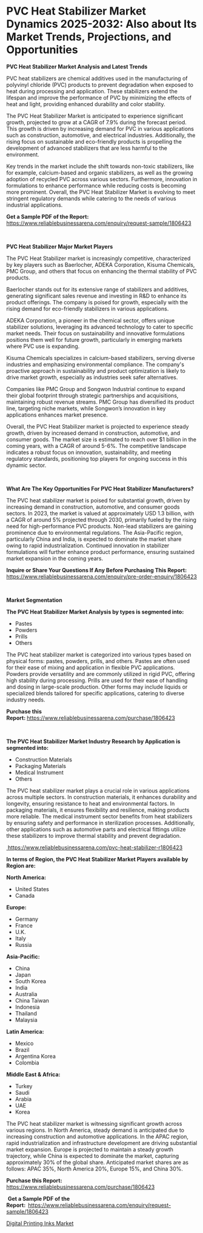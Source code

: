 <p><h1>PVC Heat Stabilizer Market Dynamics 2025-2032: Also about Its Market Trends, Projections, and Opportunities</h1></p><p><strong>PVC Heat Stabilizer Market Analysis and Latest Trends</strong></p>
<p><p>PVC heat stabilizers are chemical additives used in the manufacturing of polyvinyl chloride (PVC) products to prevent degradation when exposed to heat during processing and application. These stabilizers extend the lifespan and improve the performance of PVC by minimizing the effects of heat and light, providing enhanced durability and color stability.</p><p>The PVC Heat Stabilizer Market is anticipated to experience significant growth, projected to grow at a CAGR of 7.9% during the forecast period. This growth is driven by increasing demand for PVC in various applications such as construction, automotive, and electrical industries. Additionally, the rising focus on sustainable and eco-friendly products is propelling the development of advanced stabilizers that are less harmful to the environment.</p><p>Key trends in the market include the shift towards non-toxic stabilizers, like for example, calcium-based and organic stabilizers, as well as the growing adoption of recycled PVC across various sectors. Furthermore, innovation in formulations to enhance performance while reducing costs is becoming more prominent. Overall, the PVC Heat Stabilizer Market is evolving to meet stringent regulatory demands while catering to the needs of various industrial applications.</p></p>
<p><strong>Get a Sample PDF of the Report:&nbsp;</strong> <a href="https://www.reliablebusinessarena.com/enquiry/request-sample/1806423?utm_campaign=2930&utm_medium=2&utm_source=Github&utm_content=ia&utm_term=31032025&utm_id=pvc-heat-stabilizer">https://www.reliablebusinessarena.com/enquiry/request-sample/1806423</a></p>
<p>&nbsp;</p>
<p><strong>PVC Heat Stabilizer Major Market Players</strong></p>
<p><p>The PVC Heat Stabilizer market is increasingly competitive, characterized by key players such as Baerlocher, ADEKA Corporation, Kisuma Chemicals, PMC Group, and others that focus on enhancing the thermal stability of PVC products. </p><p>Baerlocher stands out for its extensive range of stabilizers and additives, generating significant sales revenue and investing in R&D to enhance its product offerings. The company is poised for growth, especially with the rising demand for eco-friendly stabilizers in various applications.</p><p>ADEKA Corporation, a pioneer in the chemical sector, offers unique stabilizer solutions, leveraging its advanced technology to cater to specific market needs. Their focus on sustainability and innovative formulations positions them well for future growth, particularly in emerging markets where PVC use is expanding.</p><p>Kisuma Chemicals specializes in calcium-based stabilizers, serving diverse industries and emphasizing environmental compliance. The company's proactive approach in sustainability and product optimization is likely to drive market growth, especially as industries seek safer alternatives.</p><p>Companies like PMC Group and Songwon Industrial continue to expand their global footprint through strategic partnerships and acquisitions, maintaining robust revenue streams. PMC Group has diversified its product line, targeting niche markets, while Songwon’s innovation in key applications enhances market presence.</p><p>Overall, the PVC Heat Stabilizer market is projected to experience steady growth, driven by increased demand in construction, automotive, and consumer goods. The market size is estimated to reach over $1 billion in the coming years, with a CAGR of around 5-6%. The competitive landscape indicates a robust focus on innovation, sustainability, and meeting regulatory standards, positioning top players for ongoing success in this dynamic sector.</p></p>
<p>&nbsp;</p>
<p><strong>What Are The Key Opportunities For PVC Heat Stabilizer Manufacturers?</strong></p>
<p><p>The PVC heat stabilizer market is poised for substantial growth, driven by increasing demand in construction, automotive, and consumer goods sectors. In 2023, the market is valued at approximately USD 1.3 billion, with a CAGR of around 5% projected through 2030, primarily fueled by the rising need for high-performance PVC products. Non-lead stabilizers are gaining prominence due to environmental regulations. The Asia-Pacific region, particularly China and India, is expected to dominate the market share owing to rapid industrialization. Continued innovation in stabilizer formulations will further enhance product performance, ensuring sustained market expansion in the coming years.</p></p>
<p><strong>Inquire or Share Your Questions If Any Before Purchasing This Report:</strong> <a href="https://www.reliablebusinessarena.com/enquiry/pre-order-enquiry/1806423?utm_campaign=2930&utm_medium=2&utm_source=Github&utm_content=ia&utm_term=31032025&utm_id=pvc-heat-stabilizer">https://www.reliablebusinessarena.com/enquiry/pre-order-enquiry/1806423</a></p>
<p>&nbsp;</p>
<p><strong>Market Segmentation</strong></p>
<p><strong>The PVC Heat Stabilizer Market Analysis by types is segmented into:</strong></p>
<p><ul><li>Pastes</li><li>Powders</li><li>Prills</li><li>Others</li></ul></p>
<p><p>The PVC heat stabilizer market is categorized into various types based on physical forms: pastes, powders, prills, and others. Pastes are often used for their ease of mixing and application in flexible PVC applications. Powders provide versatility and are commonly utilized in rigid PVC, offering high stability during processing. Prills are used for their ease of handling and dosing in large-scale production. Other forms may include liquids or specialized blends tailored for specific applications, catering to diverse industry needs.</p></p>
<p><strong>Purchase this Report:&nbsp;</strong><a href="https://www.reliablebusinessarena.com/purchase/1806423?utm_campaign=2930&utm_medium=2&utm_source=Github&utm_content=ia&utm_term=31032025&utm_id=pvc-heat-stabilizer">https://www.reliablebusinessarena.com/purchase/1806423</a></p>
<p>&nbsp;</p>
<p><strong>The PVC Heat Stabilizer Market Industry Research by Application is segmented into:</strong></p>
<p><ul><li>Construction Materials</li><li>Packaging Materials</li><li>Medical Instrument</li><li>Others</li></ul></p>
<p><p>The PVC heat stabilizer market plays a crucial role in various applications across multiple sectors. In construction materials, it enhances durability and longevity, ensuring resistance to heat and environmental factors. In packaging materials, it ensures flexibility and resilience, making products more reliable. The medical instrument sector benefits from heat stabilizers by ensuring safety and performance in sterilization processes. Additionally, other applications such as automotive parts and electrical fittings utilize these stabilizers to improve thermal stability and prevent degradation.</p></p>
<p><a href="https://www.reliablebusinessarena.com/pvc-heat-stabilizer-r1806423?utm_campaign=2930&utm_medium=2&utm_source=Github&utm_content=ia&utm_term=31032025&utm_id=pvc-heat-stabilizer">&nbsp;https://www.reliablebusinessarena.com/pvc-heat-stabilizer-r1806423</a></p>
<p><strong>In terms of Region, the PVC Heat Stabilizer Market Players available by Region are:</strong></p>
<p>
    <p> <strong> North America: </strong>
        <ul>
            <li>United States</li>
            <li>Canada</li>
        </ul>
        </p> 
    <p> <strong> Europe: </strong>
        <ul>
            <li>Germany</li>
            <li>France</li>
            <li>U.K.</li>
            <li>Italy</li>
            <li>Russia</li>
        </ul>
        </p> 
    <p> <strong> Asia-Pacific: </strong>
        <ul>
            <li>China</li>
            <li>Japan</li>
            <li>South Korea</li>
            <li>India</li>
            <li>Australia</li>
            <li>China Taiwan</li>
            <li>Indonesia</li>
            <li>Thailand</li>
            <li>Malaysia</li>
        </ul>
        </p> 
    <p> <strong> Latin America: </strong>
        <ul>
            <li>Mexico</li>
            <li>Brazil</li>
            <li>Argentina Korea</li>
            <li>Colombia</li>
        </ul>
        </p> 
    <p> <strong> Middle East & Africa: </strong>
        <ul>
            <li>Turkey</li>
            <li>Saudi</li>
            <li>Arabia</li>
            <li>UAE</li>
            <li>Korea</li>
        </ul>
    </p>
    </p>
<p><p>The PVC heat stabilizer market is witnessing significant growth across various regions. In North America, steady demand is anticipated due to increasing construction and automotive applications. In the APAC region, rapid industrialization and infrastructure development are driving substantial market expansion. Europe is projected to maintain a steady growth trajectory, while China is expected to dominate the market, capturing approximately 30% of the global share. Anticipated market shares are as follows: APAC 35%, North America 20%, Europe 15%, and China 30%.</p></p>
<p><strong>Purchase this Report: </strong><a href="https://www.reliablebusinessarena.com/purchase/1806423?utm_campaign=2930&utm_medium=2&utm_source=Github&utm_content=ia&utm_term=31032025&utm_id=pvc-heat-stabilizer">https://www.reliablebusinessarena.com/purchase/1806423</a></p>
<p>&nbsp;<strong>Get a Sample PDF of the Report:&nbsp;&nbsp;</strong><a href="https://www.reliablebusinessarena.com/enquiry/request-sample/1806423?utm_campaign=2930&utm_medium=2&utm_source=Github&utm_content=ia&utm_term=31032025&utm_id=pvc-heat-stabilizer">https://www.reliablebusinessarena.com/enquiry/request-sample/1806423</a></p>
<p><strong></strong></p>
<p><p><a href="https://github.com/danikabiele541/Market-Research-Report-List-1/blob/main/digital-printing-inks-market.md?utm_campaign=2930&utm_medium=2&utm_source=Github&utm_content=ia&utm_term=31032025&utm_id=pvc-heat-stabilizer">Digital Printing Inks Market</a></p></p>